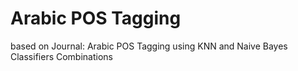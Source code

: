 # Arabic POS Tagging
 based on Journal: Arabic POS Tagging using KNN and Naive Bayes Classifiers Combinations

